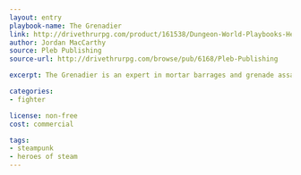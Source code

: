 ```yaml
---
layout: entry
playbook-name: The Grenadier
link: http://drivethrurpg.com/product/161538/Dungeon-World-Playbooks-Heroes-of-Steam-Bundle
author: Jordan MacCarthy
source: Pleb Publishing
source-url: http://drivethrurpg.com/browse/pub/6168/Pleb-Publishing

excerpt: The Grenadier is an expert in mortar barrages and grenade assaults.

categories:
- fighter

license: non-free
cost: commercial

tags:
- steampunk
- heroes of steam
---
```

